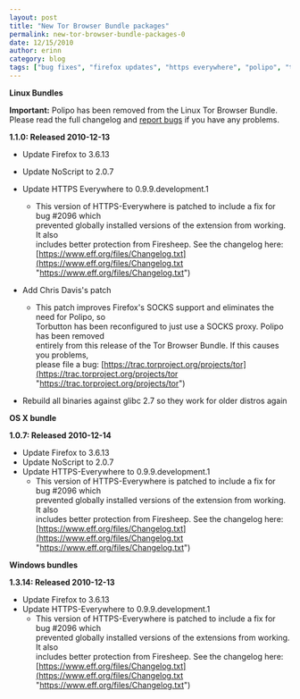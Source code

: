 ```yaml
---
layout: post
title: "New Tor Browser Bundle packages"
permalink: new-tor-browser-bundle-packages-0
date: 12/15/2010
author: erinn
category: blog
tags: ["bug fixes", "firefox updates", "https everywhere", "polipo", "tbb", "tor browser bundle"]
---
```


 **Linux Bundles**

**Important:** Polipo has been removed from the Linux Tor Browser Bundle. Please read the full changelog and [report bugs](https://trac.torproject.org) if you have any problems.

**1.1.0: Released 2010-12-13**

- Update Firefox to 3.6.13
- Update NoScript to 2.0.7
- Update HTTPS Everywhere to 0.9.9.development.1
  - This version of HTTPS-Everywhere is patched to include a fix for bug #2096 which  
 prevented globally installed versions of the extension from working. It also  
 includes better protection from Firesheep. See the changelog here:  
 [https://www.eff.org/files/Changelog.txt](https://www.eff.org/files/Changelog.txt "https://www.eff.org/files/Changelog.txt")

- Add Chris Davis's patch
  - This patch improves Firefox's SOCKS support and eliminates the need for Polipo, so  
 Torbutton has been reconfigured to just use a SOCKS proxy. Polipo has been removed  
 entirely from this release of the Tor Browser Bundle. If this causes you problems,  
 please file a bug: [https://trac.torproject.org/projects/tor](https://trac.torproject.org/projects/tor "https://trac.torproject.org/projects/tor")

- Rebuild all binaries against glibc 2.7 so they work for older distros again

**OS X bundle**

**1.0.7: Released 2010-12-14**

- Update Firefox to 3.6.13
- Update NoScript to 2.0.7
- Update HTTPS-Everywhere to 0.9.9.development.1
  - This version of HTTPS-Everywhere is patched to include a fix for bug #2096 which  
 prevented globally installed versions of the extension from working. It also  
 includes better protection from Firesheep. See the changelog here:  
 [https://www.eff.org/files/Changelog.txt](https://www.eff.org/files/Changelog.txt "https://www.eff.org/files/Changelog.txt")

**Windows bundles**

**1.3.14: Released 2010-12-13**

- Update Firefox to 3.6.13
- Update HTTPS-Everywhere to 0.9.9.development.1
  - This version of HTTPS-Everywhere is patched to include a fix for bug #2096 which  
 prevented globally installed versions of the extensions from working. It also  
 includes better protection from Firesheep. See the changelog here:  
 [https://www.eff.org/files/Changelog.txt](https://www.eff.org/files/Changelog.txt "https://www.eff.org/files/Changelog.txt")

